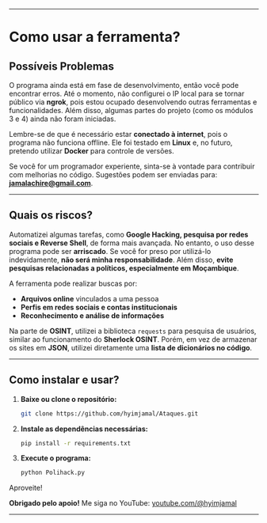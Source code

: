  
---

# Como usar a ferramenta?  

## Possíveis Problemas  

O programa ainda está em fase de desenvolvimento, então você pode encontrar erros. Até o momento, não configurei o IP local para se tornar público via **ngrok**, pois estou ocupado desenvolvendo outras ferramentas e funcionalidades. Além disso, algumas partes do projeto (como os módulos 3 e 4) ainda não foram iniciadas.  

Lembre-se de que é necessário estar **conectado à internet**, pois o programa não funciona offline. Ele foi testado em **Linux** e, no futuro, pretendo utilizar **Docker** para controle de versões.  

Se você for um programador experiente, sinta-se à vontade para contribuir com melhorias no código. Sugestões podem ser enviadas para: **jamalachire@gmail.com**.  

---

## Quais os riscos?  

Automatizei algumas tarefas, como **Google Hacking, pesquisa por redes sociais e Reverse Shell**, de forma mais avançada. No entanto, o uso desse programa pode ser **arriscado**. Se você for preso por utilizá-lo indevidamente, **não será minha responsabilidade**. Além disso, **evite pesquisas relacionadas a políticos, especialmente em Moçambique**.  

A ferramenta pode realizar buscas por:  
- **Arquivos online** vinculados a uma pessoa  
- **Perfis em redes sociais e contas institucionais**  
- **Reconhecimento e análise de informações**  

Na parte de **OSINT**, utilizei a biblioteca `requests` para pesquisa de usuários, similar ao funcionamento do **Sherlock OSINT**. Porém, em vez de armazenar os sites em **JSON**, utilizei diretamente uma **lista de dicionários no código**.  

---

## Como instalar e usar?  

1. **Baixe ou clone o repositório:**
   ```bash
   git clone https://github.com/hyimjamal/Ataques.git
   ```  
2. **Instale as dependências necessárias:**  
   ```bash
   pip install -r requirements.txt
   ```  
3. **Execute o programa:**
   ```bash
   python Polihack.py
   ```  

Aproveite!  

**Obrigado pelo apoio!** Me siga no YouTube: [youtube.com/@hyimjamal](https://youtube.com/@hyimjamal)  

---
